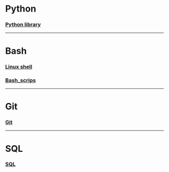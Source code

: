 # Python

### [Python library](Python/README.md)

---

# Bash

### [Linux shell](Bash/Linux_command.md)
### [Bash_scrips](Bash/bash_script.md)

---

# Git

### [Git](Git/git_command.md)

---

# SQL

### [SQL](SQL/SQL.md)

